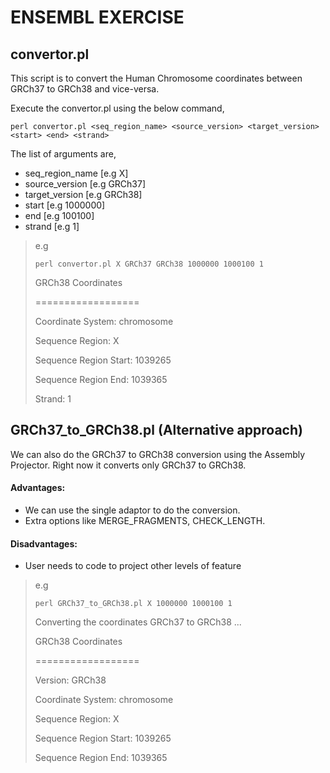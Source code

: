 # ENSEMBL EXERCISE

## convertor.pl

<p>This script is to convert the Human Chromosome coordinates between GRCh37 to GRCh38 and vice-versa.</p>

Execute the convertor.pl using the below command,

`perl convertor.pl <seq_region_name> <source_version> <target_version> <start> <end> <strand>`

The list of arguments are,
- seq_region_name [e.g X]
- source_version [e.g GRCh37]
- target_version [e.g GRCh38]
- start [e.g 1000000]
- end [e.g 100100]
- strand  [e.g 1]

> e.g
>
> `perl convertor.pl X GRCh37 GRCh38 1000000 1000100 1`
>
>   GRCh38 Coordinates
>
>   ==================
>
>   Coordinate System: chromosome
>
>   Sequence Region: X
>
>   Sequence Region Start: 1039265
>
>   Sequence Region End: 1039365
>
>   Strand: 1

## GRCh37_to_GRCh38.pl (Alternative approach)

<p>We can also do the GRCh37 to GRCh38 conversion using the Assembly Projector. Right now it converts only GRCh37 to GRCh38.</p>

#### Advantages: 
- We can use the single adaptor to do the conversion.
- Extra options like MERGE_FRAGMENTS, CHECK_LENGTH.

#### Disadvantages:
- User needs to code to project other levels of feature  

> e.g
>
> `perl GRCh37_to_GRCh38.pl X 1000000 1000100 1`
>
> Converting the coordinates GRCh37 to GRCh38 ...
>
> GRCh38 Coordinates
>
> ==================
>
> Version: GRCh38
>
> Coordinate System: chromosome
> 
> Sequence Region: X
>
> Sequence Region Start: 1039265
>
> Sequence Region End: 1039365
